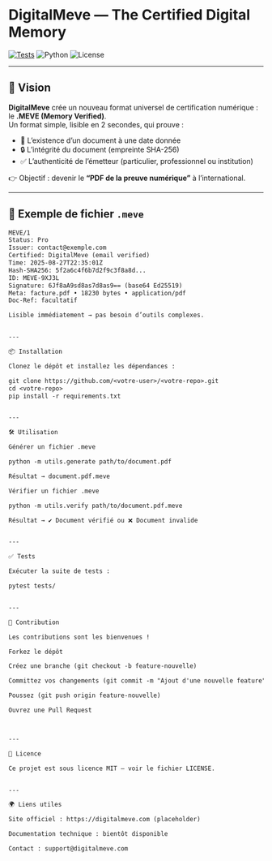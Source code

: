 # DigitalMeve — The Certified Digital Memory

[![Tests](https://github.com/<votre-user>/<votre-repo>/actions/workflows/python-app.yml/badge.svg)](https://github.com/<votre-user>/<votre-repo>/actions)
![Python](https://img.shields.io/badge/python-3.9%2B-blue.svg)
![License](https://img.shields.io/badge/license-MIT-green.svg)

---

## 🚀 Vision

**DigitalMeve** crée un nouveau format universel de certification numérique : le **.MEVE (Memory Verified)**.  
Un format simple, lisible en 2 secondes, qui prouve :

- 📌 L’existence d’un document à une date donnée  
- 🔒 L’intégrité du document (empreinte SHA-256)  
- ✅ L’authenticité de l’émetteur (particulier, professionnel ou institution)  

👉 Objectif : devenir le **“PDF de la preuve numérique”** à l’international.  

---

## 📂 Exemple de fichier `.meve`

```txt
MEVE/1
Status: Pro
Issuer: contact@exemple.com
Certified: DigitalMeve (email verified)
Time: 2025-08-27T22:35:01Z
Hash-SHA256: 5f2a6c4f6b7d2f9c3f8a8d...
ID: MEVE-9XJ3L
Signature: 6Jf8aA9sd8as7d8as9== (base64 Ed25519)
Meta: facture.pdf • 18230 bytes • application/pdf
Doc-Ref: facultatif

Lisible immédiatement → pas besoin d’outils complexes.


---

📦 Installation

Clonez le dépôt et installez les dépendances :

git clone https://github.com/<votre-user>/<votre-repo>.git
cd <votre-repo>
pip install -r requirements.txt


---

🛠️ Utilisation

Générer un fichier .meve

python -m utils.generate path/to/document.pdf

Résultat → document.pdf.meve

Vérifier un fichier .meve

python -m utils.verify path/to/document.pdf.meve

Résultat → ✔ Document vérifié ou ❌ Document invalide


---

✅ Tests

Exécuter la suite de tests :

pytest tests/


---

🤝 Contribution

Les contributions sont les bienvenues !

Forkez le dépôt

Créez une branche (git checkout -b feature-nouvelle)

Committez vos changements (git commit -m "Ajout d'une nouvelle feature")

Poussez (git push origin feature-nouvelle)

Ouvrez une Pull Request



---

📜 Licence

Ce projet est sous licence MIT — voir le fichier LICENSE.


---

🌍 Liens utiles

Site officiel : https://digitalmeve.com (placeholder)

Documentation technique : bientôt disponible

Contact : support@digitalmeve.com
